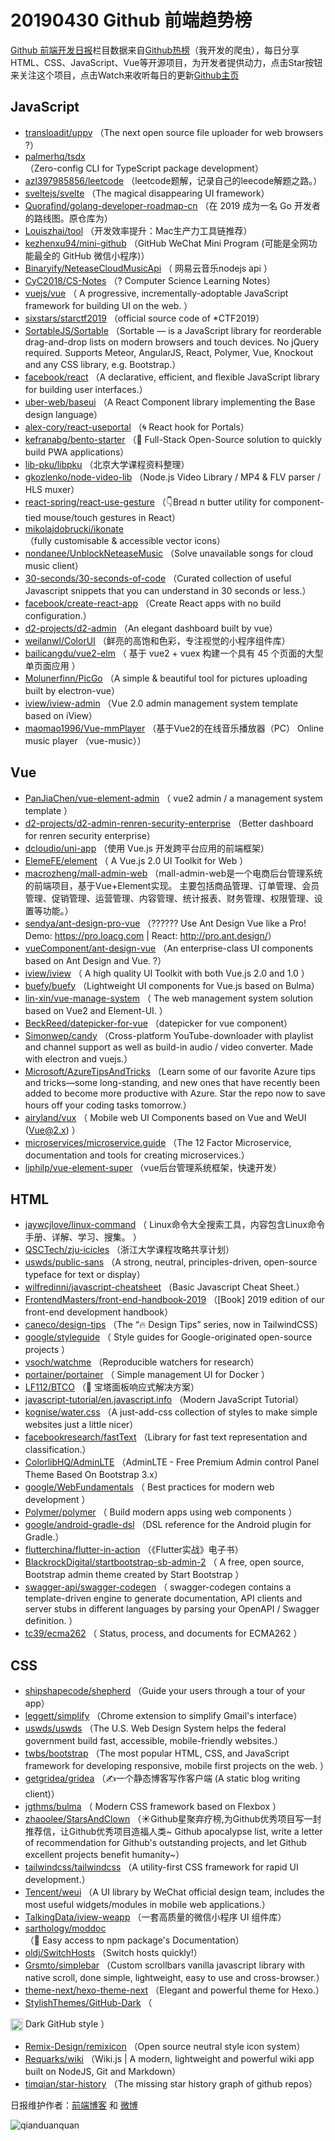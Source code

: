 # 20190430 Github 前端趋势榜

[Github 前端开发日报](https://qdkfweb.cn/c/news)栏目数据来自[Github热榜](https://github.qdkfweb.cn/)（我开发的爬虫），每日分享HTML、CSS、JavaScript、Vue等开源项目，为开发者提供动力，点击Star按钮来关注这个项目，点击Watch来收听每日的更新[Github主页](https://github.com/kujian/githubTrending)
## JavaScript

* [transloadit/uppy](https://github.com/transloadit/uppy) （The next open source file uploader for web browsers ?）
* [palmerhq/tsdx](https://github.com/palmerhq/tsdx) （Zero-config CLI for TypeScript package development）
* [azl397985856/leetcode](https://github.com/azl397985856/leetcode) （leetcode题解，记录自己的leecode解题之路。）
* [sveltejs/svelte](https://github.com/sveltejs/svelte) （The magical disappearing UI framework）
* [Quorafind/golang-developer-roadmap-cn](https://github.com/Quorafind/golang-developer-roadmap-cn) （在 2019 成为一名 Go 开发者的路线图。原仓库为）
* [Louiszhai/tool](https://github.com/Louiszhai/tool) （开发效率提升：Mac生产力工具链推荐）
* [kezhenxu94/mini-github](https://github.com/kezhenxu94/mini-github) （GitHub WeChat Mini Program (可能是全网功能最全的 GitHub 微信小程序)）
* [Binaryify/NeteaseCloudMusicApi](https://github.com/Binaryify/NeteaseCloudMusicApi) （
        网易云音乐nodejs api
      ）
* [CyC2018/CS-Notes](https://github.com/CyC2018/CS-Notes) （? Computer Science Learning Notes）
* [vuejs/vue](https://github.com/vuejs/vue) （
        A progressive, incrementally-adoptable JavaScript framework for building UI on the web.
      ）
* [sixstars/starctf2019](https://github.com/sixstars/starctf2019) （official source code of *CTF2019）
* [SortableJS/Sortable](https://github.com/SortableJS/Sortable) （Sortable — is a JavaScript library for reorderable drag-and-drop lists on modern browsers and touch devices. No jQuery required. Supports Meteor, AngularJS, React, Polymer, Vue, Knockout and any CSS library, e.g. Bootstrap.）
* [facebook/react](https://github.com/facebook/react) （A declarative, efficient, and flexible JavaScript library for building user interfaces.）
* [uber-web/baseui](https://github.com/uber-web/baseui) （A React Component library implementing the Base design language）
* [alex-cory/react-useportal](https://github.com/alex-cory/react-useportal) （&#x1f300; React hook for Portals）
* [kefranabg/bento-starter](https://github.com/kefranabg/bento-starter) （&#x1f371; Full-Stack Open-Source solution to quickly build PWA applications）
* [lib-pku/libpku](https://github.com/lib-pku/libpku) （北京大学课程资料整理）
* [gkozlenko/node-video-lib](https://github.com/gkozlenko/node-video-lib) （Node.js Video Library / MP4 &amp; FLV parser / HLS muxer）
* [react-spring/react-use-gesture](https://github.com/react-spring/react-use-gesture) （&#x1f447;Bread n butter utility for component-tied mouse/touch gestures in React）
* [mikolajdobrucki/ikonate](https://github.com/mikolajdobrucki/ikonate) （fully customisable &amp; accessible vector icons）
* [nondanee/UnblockNeteaseMusic](https://github.com/nondanee/UnblockNeteaseMusic) （Solve unavailable songs for cloud music client）
* [30-seconds/30-seconds-of-code](https://github.com/30-seconds/30-seconds-of-code) （Curated collection of useful Javascript snippets that you can understand in 30 seconds or less.）
* [facebook/create-react-app](https://github.com/facebook/create-react-app) （Create React apps with no build configuration.）
* [d2-projects/d2-admin](https://github.com/d2-projects/d2-admin) （An elegant dashboard built by vue）
* [weilanwl/ColorUI](https://github.com/weilanwl/ColorUI) （鲜亮的高饱和色彩，专注视觉的小程序组件库）
* [bailicangdu/vue2-elm](https://github.com/bailicangdu/vue2-elm) （
        基于 vue2 + vuex 构建一个具有 45 个页面的大型单页面应用
      ）
* [Molunerfinn/PicGo](https://github.com/Molunerfinn/PicGo) （A simple &amp; beautiful tool for pictures uploading built by electron-vue）
* [iview/iview-admin](https://github.com/iview/iview-admin) （Vue 2.0 admin management system template based on iView）
* [maomao1996/Vue-mmPlayer](https://github.com/maomao1996/Vue-mmPlayer) （基于Vue2的在线音乐播放器（PC） Online music player （vue-music））

## Vue

* [PanJiaChen/vue-element-admin](https://github.com/PanJiaChen/vue-element-admin) （
        vue2 admin / a management system template
      ）
* [d2-projects/d2-admin-renren-security-enterprise](https://github.com/d2-projects/d2-admin-renren-security-enterprise) （Better dashboard for renren security enterprise）
* [dcloudio/uni-app](https://github.com/dcloudio/uni-app) （使用 Vue.js 开发跨平台应用的前端框架）
* [ElemeFE/element](https://github.com/ElemeFE/element) （
        A Vue.js 2.0 UI Toolkit for Web
      ）
* [macrozheng/mall-admin-web](https://github.com/macrozheng/mall-admin-web) （mall-admin-web是一个电商后台管理系统的前端项目，基于Vue+Element实现。 主要包括商品管理、订单管理、会员管理、促销管理、运营管理、内容管理、统计报表、财务管理、权限管理、设置等功能。）
* [sendya/ant-design-pro-vue](https://github.com/sendya/ant-design-pro-vue) （??‍???‍? Use Ant Design Vue like a Pro! Demo: <a href="https://pro.loacg.com" rel="nofollow">https://pro.loacg.com</a> | React: <a href="http://pro.ant.design/" rel="nofollow">http://pro.ant.design/</a>）
* [vueComponent/ant-design-vue](https://github.com/vueComponent/ant-design-vue) （An enterprise-class UI components based on Ant Design and Vue. ?）
* [iview/iview](https://github.com/iview/iview) （
        A high quality UI Toolkit with both Vue.js 2.0 and 1.0
      ）
* [buefy/buefy](https://github.com/buefy/buefy) （Lightweight UI components for Vue.js based on Bulma）
* [lin-xin/vue-manage-system](https://github.com/lin-xin/vue-manage-system) （
        The web management system solution based on Vue2 and Element-UI.
      ）
* [BeckReed/datepicker-for-vue](https://github.com/BeckReed/datepicker-for-vue) （datepicker for vue component）
* [Simonwep/candy](https://github.com/Simonwep/candy) （Cross-platform YouTube-downloader with playlist and channel support as well as build-in audio / video converter. Made with electron and vuejs.）
* [Microsoft/AzureTipsAndTricks](https://github.com/Microsoft/AzureTipsAndTricks) （Learn some of our favorite Azure tips and tricks—some long-standing, and new ones that have recently been added to become more productive with Azure. Star the repo now to save hours off your coding tasks tomorrow.）
* [airyland/vux](https://github.com/airyland/vux) （
        Mobile web UI Components based on Vue and WeUI (Vue@2.x)
      ）
* [microservices/microservice.guide](https://github.com/microservices/microservice.guide) （The 12 Factor Microservice, documentation and tools for creating microservices.）
* [ljphilp/vue-element-super](https://github.com/ljphilp/vue-element-super) （vue后台管理系统框架，快速开发）

## HTML

* [jaywcjlove/linux-command](https://github.com/jaywcjlove/linux-command) （
        Linux命令大全搜索工具，内容包含Linux命令手册、详解、学习、搜集。
      ）
* [QSCTech/zju-icicles](https://github.com/QSCTech/zju-icicles) （浙江大学课程攻略共享计划）
* [uswds/public-sans](https://github.com/uswds/public-sans) （A strong, neutral, principles-driven, open-source typeface for text or display）
* [wilfredinni/javascript-cheatsheet](https://github.com/wilfredinni/javascript-cheatsheet) （Basic Javascript Cheat Sheet.）
* [FrontendMasters/front-end-handbook-2019](https://github.com/FrontendMasters/front-end-handbook-2019) （[Book] 2019 edition of our front-end development handbook）
* [caneco/design-tips](https://github.com/caneco/design-tips) （The “&#x1f525; Design Tips” series, now in TailwindCSS）
* [google/styleguide](https://github.com/google/styleguide) （
        Style guides for Google-originated open-source projects
      ）
* [vsoch/watchme](https://github.com/vsoch/watchme) （Reproducible watchers for research）
* [portainer/portainer](https://github.com/portainer/portainer) （
        Simple management UI for Docker
      ）
* [LF112/BTCO](https://github.com/LF112/BTCO) （&#x1f389; 宝塔面板响应式解决方案）
* [javascript-tutorial/en.javascript.info](https://github.com/javascript-tutorial/en.javascript.info) （Modern JavaScript Tutorial）
* [kognise/water.css](https://github.com/kognise/water.css) （A just-add-css collection of styles to make simple websites just a little nicer）
* [facebookresearch/fastText](https://github.com/facebookresearch/fastText) （Library for fast text representation and classification.）
* [ColorlibHQ/AdminLTE](https://github.com/ColorlibHQ/AdminLTE) （AdminLTE - Free Premium Admin control Panel Theme Based On Bootstrap 3.x）
* [google/WebFundamentals](https://github.com/google/WebFundamentals) （
        Best practices for modern web development
      ）
* [Polymer/polymer](https://github.com/Polymer/polymer) （
        Build modern apps using web components
      ）
* [google/android-gradle-dsl](https://github.com/google/android-gradle-dsl) （DSL reference for the Android plugin for Gradle.）
* [flutterchina/flutter-in-action](https://github.com/flutterchina/flutter-in-action) （《Flutter实战》电子书）
* [BlackrockDigital/startbootstrap-sb-admin-2](https://github.com/BlackrockDigital/startbootstrap-sb-admin-2) （
        A free, open source, Bootstrap admin theme created by Start Bootstrap
      ）
* [swagger-api/swagger-codegen](https://github.com/swagger-api/swagger-codegen) （
        swagger-codegen contains a template-driven engine to generate documentation, API clients and server stubs in different languages by parsing your OpenAPI / Swagger definition.
      ）
* [tc39/ecma262](https://github.com/tc39/ecma262) （
        Status, process, and documents for ECMA262
      ）

## CSS

* [shipshapecode/shepherd](https://github.com/shipshapecode/shepherd) （Guide your users through a tour of your app）
* [leggett/simplify](https://github.com/leggett/simplify) （Chrome extension to simplify Gmail's interface）
* [uswds/uswds](https://github.com/uswds/uswds) （The U.S. Web Design System helps the federal government build fast, accessible, mobile-friendly websites.）
* [twbs/bootstrap](https://github.com/twbs/bootstrap) （The most popular HTML, CSS, and JavaScript framework for developing responsive, mobile first projects on the web.
      ）
* [getgridea/gridea](https://github.com/getgridea/gridea) （✍️一个静态博客写作客户端 (A static blog writing client)）
* [jgthms/bulma](https://github.com/jgthms/bulma) （
        Modern CSS framework based on Flexbox
      ）
* [zhaoolee/StarsAndClown](https://github.com/zhaoolee/StarsAndClown) （☀️Github星聚弃疗榜,为Github优秀项目写一封推荐信，让Github优秀项目造福人类~ Github apocalypse list, write a letter of recommendation for Github's outstanding projects, and let Github excellent projects benefit humanity~）
* [tailwindcss/tailwindcss](https://github.com/tailwindcss/tailwindcss) （A utility-first CSS framework for rapid UI development.）
* [Tencent/weui](https://github.com/Tencent/weui) （A UI library by WeChat official design team, includes the most useful widgets/modules in mobile web applications.）
* [TalkingData/iview-weapp](https://github.com/TalkingData/iview-weapp) （一套高质量的微信小程序 UI 组件库）
* [sarthology/moddoc](https://github.com/sarthology/moddoc) （&#x1f436; Easy access to npm package's Documentation）
* [oldj/SwitchHosts](https://github.com/oldj/SwitchHosts) （Switch hosts quickly!）
* [Grsmto/simplebar](https://github.com/Grsmto/simplebar) （Custom scrollbars vanilla javascript library with native scroll, done simple, lightweight, easy to use and cross-browser.）
* [theme-next/hexo-theme-next](https://github.com/theme-next/hexo-theme-next) （Elegant and powerful theme for Hexo.）
* [StylishThemes/GitHub-Dark](https://github.com/StylishThemes/GitHub-Dark) （
        
<img class="emoji" title=":octocat:" alt=":octocat:" src="https://assets-cdn.github.com/images/icons/emoji/octocat.png" height="20" width="20" align="absmiddle"> Dark GitHub style
      ）
* [Remix-Design/remixicon](https://github.com/Remix-Design/remixicon) （Open source neutral style icon system）
* [Requarks/wiki](https://github.com/Requarks/wiki) （Wiki.js | A modern, lightweight and powerful wiki app built on NodeJS, Git and Markdown）
* [timqian/star-history](https://github.com/timqian/star-history) （The missing star history graph of github repos）


日报维护作者：[前端博客](https://qdkfweb.cn/) 和 [微博](https://qdkfweb.cn/go/weibo)

![qianduanquan](https://user-images.githubusercontent.com/3055447/38468989-651132ac-3b80-11e8-8e6b-15122322a9d7.png)